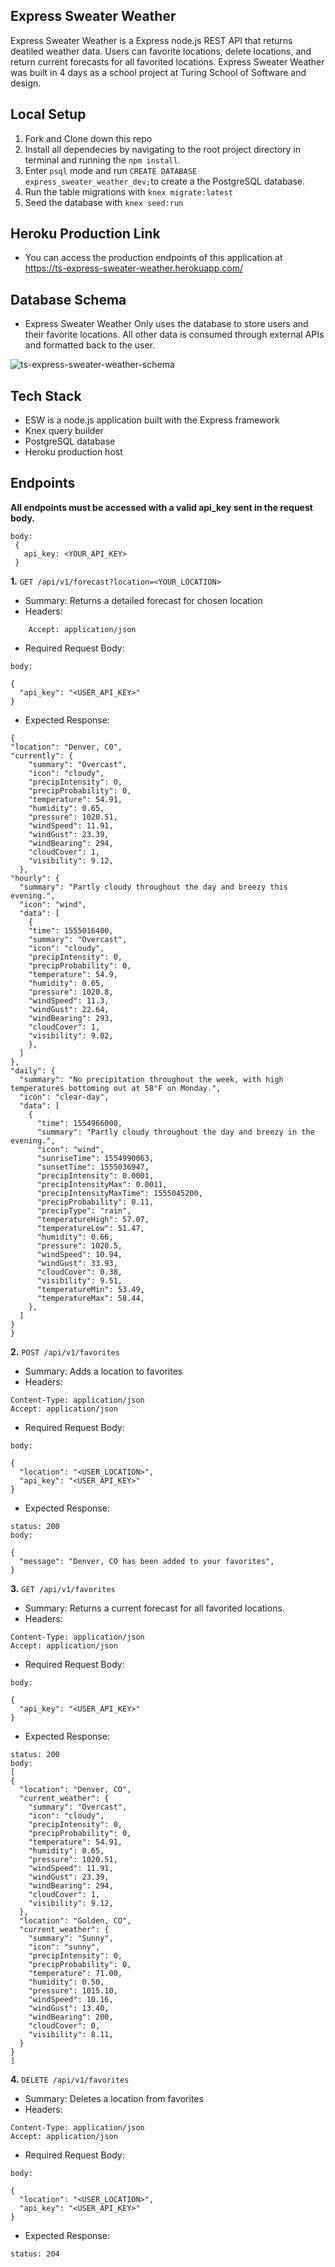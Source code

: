 ## Express Sweater Weather

Express Sweater Weather is a Express node.js REST API that returns deatiled weather data. Users can favorite locations, delete locations, and return current forecasts for all favorited locations. Express Sweater Weather was built in 4 days as a school project at Turing School of Software and design.

## Local Setup

1. Fork and Clone down this repo
1. Install all dependecies by navigating to the root project directory in terminal and running the `npm install`.
1. Enter `psql` mode and run `CREATE DATABASE express_sweater_weather_dev;`to create a the PostgreSQL database.
1. Run the table migrations with `knex migrate:latest`
1. Seed the database with `knex seed:run`

## Heroku Production Link
  * You can access the production endpoints of this application at https://ts-express-sweater-weather.herokuapp.com/

## Database Schema
* Express Sweater Weather Only uses the database to store users and their favorite locations. All other data is consumed through external APIs and formatted back to the user.

![ts-express-sweater-weather-schema](https://dbdiagram.io/embed/5dd77358edf08a25543e3af7)

## Tech Stack
* ESW is a node.js application built with the Express framework
* Knex query builder
* PostgreSQL database
* Heroku production host

## **Endpoints**

**All endpoints must be accessed with a valid api_key sent in the request body.**

```
body:
 {
   api_key: <YOUR_API_KEY>
 }
```

**1.** `GET /api/v1/forecast?location=<YOUR_LOCATION>`
   * Summary: Returns a detailed forecast for chosen location
   * Headers: 
   ``` Content-Type: application/json
       Accept: application/json 
   ```
   * Required Request Body: 
   ```
   body:

   {
     "api_key": "<USER_API_KEY>"
   }
   ```
   * Expected Response: 
   ```
   {
   "location": "Denver, C0",
   "currently": {
       "summary": "Overcast",
       "icon": "cloudy",
       "precipIntensity": 0,
       "precipProbability": 0,
       "temperature": 54.91,
       "humidity": 0.65,
       "pressure": 1020.51,
       "windSpeed": 11.91,
       "windGust": 23.39,
       "windBearing": 294,
       "cloudCover": 1,
       "visibility": 9.12,
     },
   "hourly": {
     "summary": "Partly cloudy throughout the day and breezy this evening.",
     "icon": "wind",
     "data": [
       {
       "time": 1555016400,
       "summary": "Overcast",
       "icon": "cloudy",
       "precipIntensity": 0,
       "precipProbability": 0,
       "temperature": 54.9,
       "humidity": 0.65,
       "pressure": 1020.8,
       "windSpeed": 11.3,
       "windGust": 22.64,
       "windBearing": 293,
       "cloudCover": 1,
       "visibility": 9.02,
       },
     ]
   },
   "daily": {
     "summary": "No precipitation throughout the week, with high temperatures bottoming out at 58°F on Monday.",
     "icon": "clear-day",
     "data": [
       {
         "time": 1554966000,
         "summary": "Partly cloudy throughout the day and breezy in the evening.",
         "icon": "wind",
         "sunriseTime": 1554990063,
         "sunsetTime": 1555036947,
         "precipIntensity": 0.0001,
         "precipIntensityMax": 0.0011,
         "precipIntensityMaxTime": 1555045200,
         "precipProbability": 0.11,
         "precipType": "rain",
         "temperatureHigh": 57.07,
         "temperatureLow": 51.47,
         "humidity": 0.66,
         "pressure": 1020.5,
         "windSpeed": 10.94,
         "windGust": 33.93,
         "cloudCover": 0.38,
         "visibility": 9.51,
         "temperatureMin": 53.49,
         "temperatureMax": 58.44,
       },
     ]
   }
 }
   ```
**2.** `POST /api/v1/favorites`
   * Summary: Adds a location to favorites
   * Headers: 
   ```
   Content-Type: application/json
   Accept: application/json
   ```
   * Required Request Body: 
   ```
   body:

   {
     "location": "<USER_LOCATION>",
     "api_key": "<USER_API_KEY>"
   }
   ```
   * Expected Response: 
   ```
   status: 200
   body:

   {
     "message": "Denver, CO has been added to your favorites",
   }
   ```
**3.** `GET /api/v1/favorites`
   * Summary: Returns a current forecast for all favorited locations.
   * Headers: 
   ```
   Content-Type: application/json
   Accept: application/json
   ```
   * Required Request Body: 
   ```
   body:

   {
     "api_key": "<USER_API_KEY>"
   }
   ```
   * Expected Response: 
   ```
   status: 200
 body:
 [
   {
     "location": "Denver, CO",
     "current_weather": {
       "summary": "Overcast",
       "icon": "cloudy",
       "precipIntensity": 0,
       "precipProbability": 0,
       "temperature": 54.91,
       "humidity": 0.65,
       "pressure": 1020.51,
       "windSpeed": 11.91,
       "windGust": 23.39,
       "windBearing": 294,
       "cloudCover": 1,
       "visibility": 9.12,
     },
     "location": "Golden, CO",
     "current_weather": {
       "summary": "Sunny",
       "icon": "sunny",
       "precipIntensity": 0,
       "precipProbability": 0,
       "temperature": 71.00,
       "humidity": 0.50,
       "pressure": 1015.10,
       "windSpeed": 10.16,
       "windGust": 13.40,
       "windBearing": 200,
       "cloudCover": 0,
       "visibility": 8.11,
     }
   }
 ]
   ```
**4.** `DELETE /api/v1/favorites`
   * Summary: Deletes a location from favorites
   * Headers: 
   ```
   Content-Type: application/json
   Accept: application/json
   ```
   * Required Request Body: 
   ```
   body:

   {
     "location": "<USER_LOCATION>",
     "api_key": "<USER_API_KEY>"
   }
   ```
  * Expected Response: 
  ```
  status: 204
  ```

